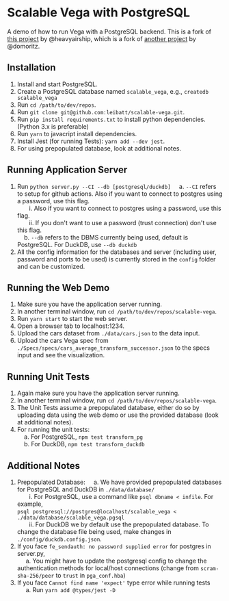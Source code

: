 # Scalable Vega with PostgreSQL

A demo of how to run Vega with a PostgreSQL backend. This is a fork of [this project](https://github.com/heavyairship/scalable-vega) by @heavyairship, which is a fork of [another project](https://github.com/vega/scalable-vega) by @domoritz.

## Installation
1. Install and start PostgreSQL.
2. Create a PostgreSQL database named `scalable_vega`, e.g., `createdb scalable_vega`
3. Run `cd /path/to/dev/repos`.
4. Run `git clone git@github.com:leibatt/scalable-vega.git`.
5. Run `pip install requirements.txt` to install python dependencies. (Python 3.x is preferable)
6. Run `yarn` to javacript install dependencies.
7. Install Jest (for running Tests): `yarn add --dev jest`. <br>
8. For using prepopulated database, look at additional notes.

## Running Application Server
1. Run `python server.py --CI --db [postgresql/duckdb]`
&nbsp;&nbsp;&nbsp; a. `--CI` refers to setup for github actions. Also if you want to connect to postgres using a password, use this flag. <br>
&nbsp;&nbsp;&nbsp;&nbsp;&nbsp;&nbsp; i. Also if you want to connect to postgres using a password, use this flag. <br>
&nbsp;&nbsp;&nbsp;&nbsp;&nbsp;&nbsp; ii. If you don't want to use a password (trust connection) don't use this flag. <br>
&nbsp;&nbsp;&nbsp; b. `--db` refers to the DBMS currently being used, default is PostgreSQL. For DuckDB, use `--db duckdb`<br>
2. All the config information for the databases and server (including user, password and ports to be used) is currently stored in the `config` folder and can be customized.

## Running the Web Demo
1. Make sure you have the application server running.
2. In another terminal window, run `cd /path/to/dev/repos/scalable-vega`.
3. Run `yarn start` to start the web server.
4. Open a browser tab to localhost:1234.
5. Upload the cars dataset from `./data/cars.json` to the data input.
6. Upload the cars Vega spec from `./Specs/specs/cars_average_transform_successor.json` to the specs input and see the visualization.

## Running Unit Tests
1. Again make sure you have the application server running. 
2. In another terminal window, run `cd /path/to/dev/repos/scalable-vega`. 
3. The Unit Tests assume a prepopulated database, either do so by uploading data using the web demo or use the provided database (look at additional notes).
4. For running the unit tests: <br> 
&nbsp;&nbsp;&nbsp; a. For PostgreSQL, `npm test transform_pg` <br>
&nbsp;&nbsp;&nbsp; b. For DuckDB, `npm test transform_duckdb` <br>

## Additional Notes
1. Prepopulated Database:
&nbsp;&nbsp;&nbsp; a. We have provided prepopulated databases for PostgreSQL and DuckDB in `./data/database/` <br>
&nbsp;&nbsp;&nbsp;&nbsp;&nbsp;&nbsp; i. For PostgreSQL, use a command like `psql dbname < infile`. For example, <br>
`psql postgresql://postgres@localhost/scalable_vega < ./data/database/scalable_vega.pgsql` <br>
&nbsp;&nbsp;&nbsp;&nbsp;&nbsp;&nbsp; ii. For DuckDB we by default use the prepopulated database. To change the database file being used, make changes in `./config/duckdb.config.json`. <br>
2. If you face `fe_sendauth: no password supplied error` for postgres in server.py, <br>
&nbsp;&nbsp;&nbsp;&nbsp; a. You might have to update the postgresql config to change the authentication methods for local/host connections (change from `scram-sha-256/peer` to `trust` in `pga_conf.hba`)
3. If you face `Cannot find name 'expect'` type error while running tests <br>
&nbsp;&nbsp;&nbsp;&nbsp; a. Run `yarn add @types/jest -D`
